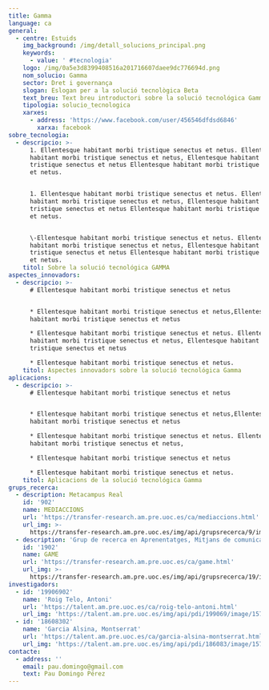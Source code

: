 ```yaml
---
title: Gamma
language: ca
general:
  - centre: Estuids
    img_background: /img/detall_solucions_principal.png
    keywords:
      - value: ' #tecnologia'
    logo: /img/0a5e3d8399408516a201716607daee9dc776694d.png
    nom_solucio: Gamma
    sector: Dret i governança
    slogan: Eslogan per a la solució tecnològica Beta
    text_breu: Text breu introductori sobre la solució tecnológica Gamma
    tipologia: solucio_tecnologica
    xarxes:
      - address: 'https://www.facebook.com/user/456546dfdsd6846'
        xarxa: facebook
sobre_tecnologia:
  - descripcio: >-
      1. Ellentesque habitant morbi tristique senectus et netus. Ellentesque
      habitant morbi tristique senectus et netus, Ellentesque habitant morbi
      tristique senectus et netus Ellentesque habitant morbi tristique senectus
      et netus.


      1. Ellentesque habitant morbi tristique senectus et netus. Ellentesque
      habitant morbi tristique senectus et netus, Ellentesque habitant morbi
      tristique senectus et netus Ellentesque habitant morbi tristique senectus
      et netus.


      \-Ellentesque habitant morbi tristique senectus et netus. Ellentesque
      habitant morbi tristique senectus et netus, Ellentesque habitant morbi
      tristique senectus et netus Ellentesque habitant morbi tristique senectus
      et netus.
    titol: Sobre la solució tecnológica GAMMA
aspectes_innovadors:
  - descripcio: >-
      # Ellentesque habitant morbi tristique senectus et netus


      * Ellentesque habitant morbi tristique senectus et netus,Ellentesque
      habitant morbi tristique senectus et netus

      * Ellentesque habitant morbi tristique senectus et netus. Ellentesque
      habitant morbi tristique senectus et netus, Ellentesque habitant morbi
      tristique senectus et netus

      * Ellentesque habitant morbi tristique senectus et netus.
    titol: Aspectes innovadors sobre la solució tecnológica Gamma
aplicacions:
  - descripcio: >-
      # Ellentesque habitant morbi tristique senectus et netus


      * Ellentesque habitant morbi tristique senectus et netus,Ellentesque
      habitant morbi tristique senectus et netus

      * Ellentesque habitant morbi tristique senectus et netus. Ellentesque
      habitant morbi tristique senectus et netus, 

      * Ellentesque habitant morbi tristique senectus et netus

      * Ellentesque habitant morbi tristique senectus et netus.
    titol: Aplicacions de la solució tecnológica Gamma
grups_recerca:
  - description: Metacampus Real
    id: '902'
    name: MEDIACCIONS
    url: 'https://transfer-research.am.pre.uoc.es/ca/mediaccions.html'
    url_img: >-
      https://transfer-research.am.pre.uoc.es/img/api/grupsrecerca/9/image/1573919706793
  - description: 'Grup de recerca en Aprenentatges, Mitjans de comunicació i Entreteniment'
    id: '1902'
    name: GAME
    url: 'https://transfer-research.am.pre.uoc.es/ca/game.html'
    url_img: >-
      https://transfer-research.am.pre.uoc.es/img/api/grupsrecerca/19/image/1573664391789
investigadors:
  - id: '19906902'
    name: 'Roig Telo, Antoni'
    url: 'https://talent.am.pre.uoc.es/ca/roig-telo-antoni.html'
    url_img: 'https://talent.am.pre.uoc.es/img/api/pdi/199069/image/1573927160948'
  - id: '18608302'
    name: 'Garcia Alsina, Montserrat'
    url: 'https://talent.am.pre.uoc.es/ca/garcia-alsina-montserrat.html'
    url_img: 'https://talent.am.pre.uoc.es/img/api/pdi/186083/image/1571921035749'
contacte:
  - address: ''
    email: pau.domingo@gmail.com
    text: Pau Domingo Pérez
---
```


